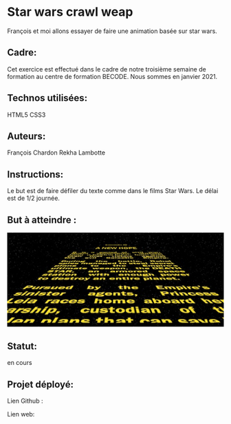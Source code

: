 # Star wars crawl weap

François et moi allons essayer de faire une animation basée sur star wars.

## Cadre:
Cet exercice est effectué dans le cadre de notre troisième semaine de formation au centre de formation BECODE. 
Nous sommes en janvier 2021.

## Technos utilisées:
HTML5
CSS3

## Auteurs: 
François Chardon
Rekha Lambotte

## Instructions:
Le but est de faire défiler du texte comme dans le films Star Wars.
Le délai est de 1/2 journée.

## But à atteindre :
![goal star wars](photo/star-wars.jpg)


## Statut:
en cours

## Projet déployé: 
Lien Github : 

Lien web: 







